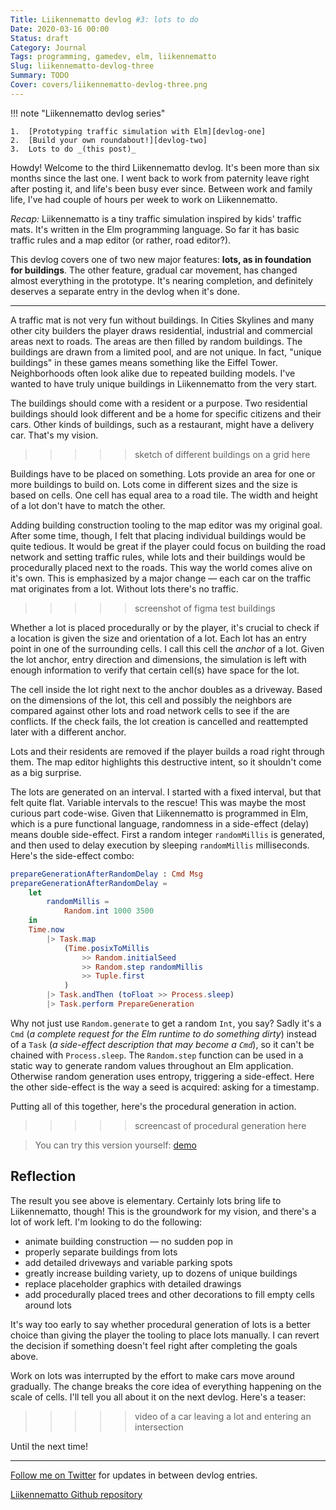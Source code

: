 ```yaml
---
Title: Liikennematto devlog #3: lots to do
Date: 2020-03-16 00:00
Status: draft
Category: Journal
Tags: programming, gamedev, elm, liikennematto
Slug: liikennematto-devlog-three
Summary: TODO
Cover: covers/liikennematto-devlog-three.png
---
```


!!! note "Liikennematto devlog series"

    1.  [Prototyping traffic simulation with Elm][devlog-one]
    2.  [Build your own roundabout!][devlog-two]
    3.  Lots to do _(this post)_

Howdy! Welcome to the third Liikennematto devlog. It's been more than six months since the last one. I went back to work from paternity leave right after posting it, and life's been busy ever since. Between work and family life, I've had couple of hours per week to work on Liikennematto.

_Recap:_ Liikennematto is a tiny traffic simulation inspired by kids' traffic mats. It's written in the Elm programming language. So far it has basic traffic rules and a map editor (or rather, road editor?).

This devlog covers one of two new major features: **lots, as in foundation for buildings**. The other feature, gradual car movement, has changed almost everything in the prototype. It's nearing completion, and definitely deserves a separate entry in the devlog when it's done.

---

A traffic mat is not very fun without buildings. In Cities Skylines and many other city builders the player draws residential, industrial and commercial areas next to roads. The areas are then filled by random buildings. The buildings are drawn from a limited pool, and are not unique. In fact, "unique buildings" in these games means something like the Eiffel Tower. Neighborhoods often look alike due to repeated building models. I've wanted to have truly unique buildings in Liikennematto from the very start.

The buildings should come with a resident or a purpose. Two residential buildings should look different and be a home for specific citizens and their cars. Other kinds of buildings, such as a restaurant, might have a delivery car. That's my vision.

> > > > > sketch of different buildings on a grid here

Buildings have to be placed on something. Lots provide an area for one or more buildings to build on. Lots come in different sizes and the size is based on cells. One cell has equal area to a road tile. The width and height of a lot don't have to match the other.

Adding building construction tooling to the map editor was my original goal. After some time, though, I felt that placing individual buildings would be quite tedious. It would be great if the player could focus on building the road network and setting traffic rules, while lots and their buildings would be procedurally placed next to the roads. This way the world comes alive on it's own. This is emphasized by a major change — each car on the traffic mat originates from a lot. Without lots there's no traffic.

> > > > > screenshot of figma test buildings

Whether a lot is placed procedurally or by the player, it's crucial to check if a location is given the size and orientation of a lot. Each lot has an entry point in one of the surrounding cells. I call this cell the _anchor_ of a lot. Given the lot anchor, entry direction and dimensions, the simulation is left with enough information to verify that certain cell(s) have space for the lot.

The cell inside the lot right next to the anchor doubles as a driveway. Based on the dimensions of the lot, this cell and possibly the neighbors are compared against other lots and road network cells to see if the are conflicts. If the check fails, the lot creation is cancelled and reattempted later with a different anchor.

Lots and their residents are removed if the player builds a road right through them. The map editor highlights this destructive intent, so it shouldn't come as a big surprise.

The lots are generated on an interval. I started with a fixed interval, but that felt quite flat. Variable intervals to the rescue! This was maybe the most curious part code-wise. Given that Liikennematto is programmed in Elm, which is a pure functional language, randomness in a side-effect (delay) means double side-effect. First a random integer `randomMillis` is generated, and then used to delay execution by sleeping `randomMillis` milliseconds. Here's the side-effect combo:

```elm
prepareGenerationAfterRandomDelay : Cmd Msg
prepareGenerationAfterRandomDelay =
    let
        randomMillis =
            Random.int 1000 3500
    in
    Time.now
        |> Task.map
            (Time.posixToMillis
                >> Random.initialSeed
                >> Random.step randomMillis
                >> Tuple.first
            )
        |> Task.andThen (toFloat >> Process.sleep)
        |> Task.perform PrepareGeneration
```

Why not just use `Random.generate` to get a random `Int`, you say? Sadly it's a `Cmd` (_a complete request for the Elm runtime to do something dirty_) instead of a `Task` (_a side-effect description that may become a `Cmd`_), so it can't be chained with `Process.sleep`. The `Random.step` function can be used in a static way to generate random values throughout an Elm application. Otherwise random generation uses entropy, triggering a side-effect. Here the other side-effect is the way a seed is acquired: asking for a timestamp.

Putting all of this together, here's the procedural generation in action.

> > > > > screencast of procedural generation here

> You can try this version yourself: [demo]

## Reflection

The result you see above is elementary. Certainly lots bring life to Liikennematto, though! This is the groundwork for my vision, and there's a lot of work left. I'm looking to do the following:

-   animate building construction — no sudden pop in
-   properly separate buildings from lots
-   add detailed driveways and variable parking spots
-   greatly increase building variety, up to dozens of unique buildings
-   replace placeholder graphics with detailed drawings
-   add procedurally placed trees and other decorations to fill empty cells around lots

It's way too early to say whether procedural generation of lots is a better choice than giving the player the tooling to place lots manually. I can revert the decision if something doesn't feel right after completing the goals above.

Work on lots was interrupted by the effort to make cars move around gradually. The change breaks the core idea of everything happening on the scale of cells. I'll tell you all about it on the next devlog. Here's a teaser:

> > > > > video of a car leaving a lot and entering an intersection

Until the next time!

---

[Follow me on Twitter] for updates in between devlog entries.

[Liikennematto Github repository][liikennematto]

[follow me on twitter]: https://twitter.com/MatiasKlemola
[liikennematto]: https://github.com/klemola/liikennematto
[devlog-one]: /liikennematto-dev-blog-one
[devlog-two]: /liikennematto-devlog-two
[demo]: http://apps.butsku.com/liikennematto/
